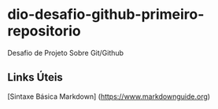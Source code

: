 # dio-desafio-github-primeiro-repositorio
Desafio de Projeto Sobre Git/Github
## Links Úteis 
[Sintaxe Básica Markdown] (https://www.markdownguide.org)

